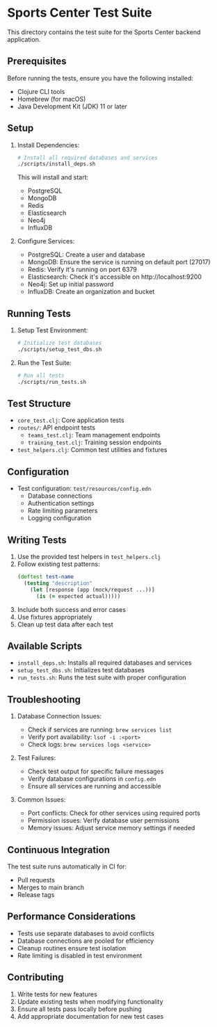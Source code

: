 # Sports Center Test Suite

This directory contains the test suite for the Sports Center backend application.

## Prerequisites

Before running the tests, ensure you have the following installed:
- Clojure CLI tools
- Homebrew (for macOS)
- Java Development Kit (JDK) 11 or later

## Setup

1. Install Dependencies:
   ```bash
   # Install all required databases and services
   ./scripts/install_deps.sh
   ```

   This will install and start:
   - PostgreSQL
   - MongoDB
   - Redis
   - Elasticsearch
   - Neo4j
   - InfluxDB

2. Configure Services:
   - PostgreSQL: Create a user and database
   - MongoDB: Ensure the service is running on default port (27017)
   - Redis: Verify it's running on port 6379
   - Elasticsearch: Check it's accessible on http://localhost:9200
   - Neo4j: Set up initial password
   - InfluxDB: Create an organization and bucket

## Running Tests

1. Setup Test Environment:
   ```bash
   # Initialize test databases
   ./scripts/setup_test_dbs.sh
   ```

2. Run the Test Suite:
   ```bash
   # Run all tests
   ./scripts/run_tests.sh
   ```

## Test Structure

- `core_test.clj`: Core application tests
- `routes/`: API endpoint tests
  - `teams_test.clj`: Team management endpoints
  - `training_test.clj`: Training session endpoints
- `test_helpers.clj`: Common test utilities and fixtures

## Configuration

- Test configuration: `test/resources/config.edn`
  - Database connections
  - Authentication settings
  - Rate limiting parameters
  - Logging configuration

## Writing Tests

1. Use the provided test helpers in `test_helpers.clj`
2. Follow existing test patterns:
   ```clojure
   (deftest test-name
     (testing "description"
       (let [response (app (mock/request ...))]
         (is (= expected actual)))))
   ```
3. Include both success and error cases
4. Use fixtures appropriately
5. Clean up test data after each test

## Available Scripts

- `install_deps.sh`: Installs all required databases and services
- `setup_test_dbs.sh`: Initializes test databases
- `run_tests.sh`: Runs the test suite with proper configuration

## Troubleshooting

1. Database Connection Issues:
   - Check if services are running: `brew services list`
   - Verify port availability: `lsof -i :<port>`
   - Check logs: `brew services logs <service>`

2. Test Failures:
   - Check test output for specific failure messages
   - Verify database configurations in `config.edn`
   - Ensure all services are running and accessible

3. Common Issues:
   - Port conflicts: Check for other services using required ports
   - Permission issues: Verify database user permissions
   - Memory issues: Adjust service memory settings if needed

## Continuous Integration

The test suite runs automatically in CI for:
- Pull requests
- Merges to main branch
- Release tags

## Performance Considerations

- Tests use separate databases to avoid conflicts
- Database connections are pooled for efficiency
- Cleanup routines ensure test isolation
- Rate limiting is disabled in test environment

## Contributing

1. Write tests for new features
2. Update existing tests when modifying functionality
3. Ensure all tests pass locally before pushing
4. Add appropriate documentation for new test cases
